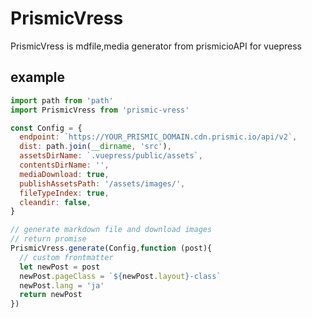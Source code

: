 # PrismicVress
PrismicVress is mdfile,media generator from prismicioAPI for vuepress

## example

```js
import path from 'path'
import PrismicVress from 'prismic-vress'

const Config = {
  endpoint: `https://YOUR_PRISMIC_DOMAIN.cdn.prismic.io/api/v2`,
  dist: path.join(__dirname, 'src'),
  assetsDirName: `.vuepress/public/assets`,
  contentsDirName: '',
  mediaDownload: true,
  publishAssetsPath: '/assets/images/',
  fileTypeIndex: true,
  cleandir: false,
}

// generate markdown file and download images
// return promise
PrismicVress.generate(Config,function (post){
  // custom frontmatter
  let newPost = post
  newPost.pageClass = `${newPost.layout}-class`
  newPost.lang = 'ja'
  return newPost
})
```
